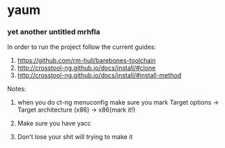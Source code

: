 # yaum
### yet another untitled mrhfla

In order to run the project follow the current guides: 
1) https://github.com/rm-hull/barebones-toolchain
2) http://crosstool-ng.github.io/docs/install/#clone
3) http://crosstool-ng.github.io/docs/install/#install-method

Notes: 

1) when you do ct-ng menuconfig make sure you mark 
  Target options -> Target architecture (x86) -> x86(mark it!) 
  
2) Make sure you have yacc

3) Don't lose your shit will trying to make it
